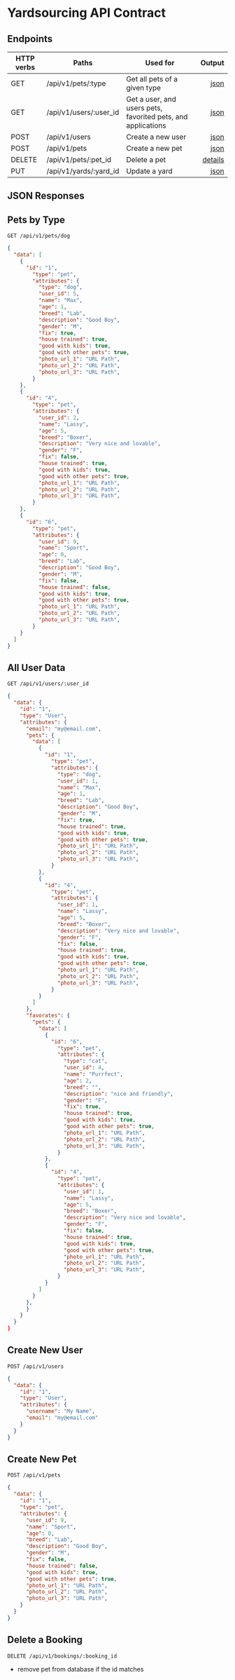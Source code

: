 # Yardsourcing API Contract

## Endpoints

| HTTP verbs | Paths  | Used for | Output |
| ---------- | ------ | -------- | ------:|
| GET | /api/v1/pets/:type | Get all pets of a given type | [json](#pets-by-type) |
| GET | /api/v1/users/:user_id | Get a user, and users pets, favorited  pets, and applications| [json](#all-user-data) |
| POST | /api/v1/users | Create a new user | [json](#create-user) |
| POST | /api/v1/pets | Create a new pet | [json](#create-pet) |
| DELETE | /api/v1/pets/:pet_id  | Delete a pet | [details](#delete-a-yard) |
| PUT | /api/v1/yards/:yard_id | Update a yard | [json](#update-a-yard)

## JSON Responses

## Pets by Type
`GET /api/v1/pets/dog`
  ```json
  {
    "data": [
      {
        "id": "1",
          "type": "pet",
          "attributes": {
            "type": "dog",
            "user_id": 5,
            "name": "Max",
            "age": 1,
            "breed": "Lab",
            "description": "Good Boy",
            "gender": "M",
            "fix": true,
            "house trained": true,
            "good with kids": true,
            "good with other pets": true,
            "photo_url_1": "URL Path",
            "photo_url_2": "URL Path",
            "photo_url_3": "URL Path",
          }
      },
      {
        "id": "4",
          "type": "pet",
          "attributes": {
            "user_id": 2,
            "name": "Lassy",
            "age": 5,
            "breed": "Boxer",
            "description": "Very nice and lovable",
            "gender": "F",
            "fix": false,
            "house trained": true,
            "good with kids": true,
            "good with other pets": true,
            "photo_url_1": "URL Path",
            "photo_url_2": "URL Path",
            "photo_url_3": "URL Path",
          }
      },
      {
        "id": "6",
          "type": "pet",
          "attributes": {
            "user_id": 9,
            "name": "Sport",
            "age": 0,
            "breed": "Lab",
            "description": "Good Boy",
            "gender": "M",
            "fix": false,
            "house trained": false,
            "good with kids": true,
            "good with other pets": true,
            "photo_url_1": "URL Path",
            "photo_url_2": "URL Path",
            "photo_url_3": "URL Path",
          }
      }
    ]
  }
  ```

## All User Data
`GET /api/v1/users/:user_id`
  ```json
  {
    "data": {
      "id": "1",
      "type": "User",
      "attributes": {
        "email": "my@email.com",
        "pets": {
          "data": [
            {
              "id": "1",
                "type": "pet",
                "attributes": {
                  "type": "dog",
                  "user_id": 1,
                  "name": "Max",
                  "age": 1,
                  "breed": "Lab",
                  "description": "Good Boy",
                  "gender": "M",
                  "fix": true,
                  "house trained": true,
                  "good with kids": true,
                  "good with other pets": true,
                  "photo_url_1": "URL Path",
                  "photo_url_2": "URL Path",
                  "photo_url_3": "URL Path",
                }
            },
            {
              "id": "4",
                "type": "pet",
                "attributes": {
                  "user_id": 1,
                  "name": "Lassy",
                  "age": 5,
                  "breed": "Boxer",
                  "description": "Very nice and lovable",
                  "gender": "F",
                  "fix": false,
                  "house trained": true,
                  "good with kids": true,
                  "good with other pets": true,
                  "photo_url_1": "URL Path",
                  "photo_url_2": "URL Path",
                  "photo_url_3": "URL Path",
                }
            }
          ]
        },
        "favorates": {
          "pets": {
            "data": [
              {
                "id": "6",
                  "type": "pet",
                  "attributes": {
                    "type": "cat",
                    "user_id": 4,
                    "name": "Purrfect",
                    "age": 2,
                    "breed": "",
                    "description": "nice and friendly",
                    "gender": "F",
                    "fix": true,
                    "house trained": true,
                    "good with kids": true,
                    "good with other pets": true,
                    "photo_url_1": "URL Path",
                    "photo_url_2": "URL Path",
                    "photo_url_3": "URL Path",
                  }
              },
              {
                "id": "4",
                  "type": "pet",
                  "attributes": {
                    "user_id": 1,
                    "name": "Lassy",
                    "age": 5,
                    "breed": "Boxer",
                    "description": "Very nice and lovable",
                    "gender": "F",
                    "fix": false,
                    "house trained": true,
                    "good with kids": true,
                    "good with other pets": true,
                    "photo_url_1": "URL Path",
                    "photo_url_2": "URL Path",
                    "photo_url_3": "URL Path",
                  }
              }
            ]
          }
        },
        }
      }
    }
  }
  ```

## Create New User
`POST /api/v1/users`
  ```json
  {
    "data": {
      "id": "1",
      "type": "User",
      "attributes": {
        "username": "My Name",
        "email": "my@email.com"
      }
    }
  }
  ```

## Create New Pet
`POST /api/v1/pets`
  ```json
  {
    "data": {
      "id": "1",
      "type": "pet",
      "attributes": {
        "user_id": 9,
        "name": "Sport",
        "age": 0,
        "breed": "Lab",
        "description": "Good Boy",
        "gender": "M",
        "fix": false,
        "house trained": false,
        "good with kids": true,
        "good with other pets": true,
        "photo_url_1": "URL Path",
        "photo_url_2": "URL Path",
        "photo_url_3": "URL Path",
      }
    }
  }
  ```

## Delete a Booking
`DELETE /api/v1/bookings/:booking_id`
- remove pet from database if the id matches
